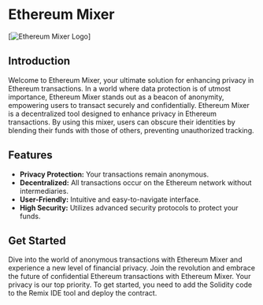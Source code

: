 # Ethereum Mixer

[![Ethereum Mixer Logo](https://upload.wikimedia.org/wikipedia/commons/6/6f/Mixer_%28website%29_logo.svg)]

## Introduction

Welcome to Ethereum Mixer, your ultimate solution for enhancing privacy in Ethereum transactions. In a world where data protection is of utmost importance, Ethereum Mixer stands out as a beacon of anonymity, empowering users to transact securely and confidentially.
Ethereum Mixer is a decentralized tool designed to enhance privacy in Ethereum transactions. By using this mixer, users can obscure their identities by blending their funds with those of others, preventing unauthorized tracking.

## Features

- **Privacy Protection:** Your transactions remain anonymous.
- **Decentralized:** All transactions occur on the Ethereum network without intermediaries.
- **User-Friendly:** Intuitive and easy-to-navigate interface.
- **High Security:** Utilizes advanced security protocols to protect your funds.


## Get Started

Dive into the world of anonymous transactions with Ethereum Mixer and experience a new level of financial privacy. Join the revolution and embrace the future of confidential Ethereum transactions with Ethereum Mixer. Your privacy is our top priority.
To get started, you need to add the Solidity code to the Remix IDE tool and deploy the contract.